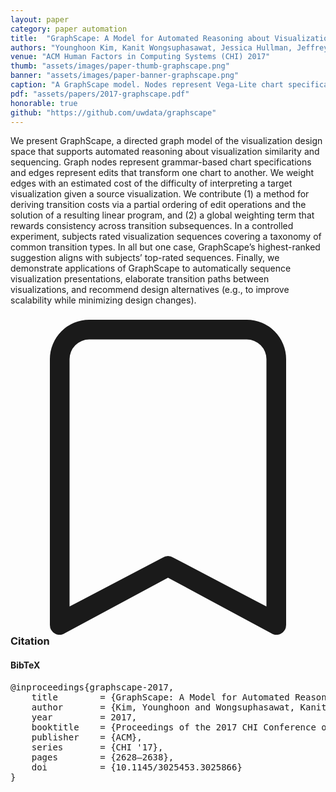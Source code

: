 ```yaml
---
layout: paper
category: paper automation
title:  "GraphScape: A Model for Automated Reasoning about Visualization Similarity and Sequencing"
authors: "Younghoon Kim, Kanit Wongsuphasawat, Jessica Hullman, Jeffrey Heer"
venue: "ACM Human Factors in Computing Systems (CHI) 2017"
thumb: "assets/images/paper-thumb-graphscape.png"
banner: "assets/images/paper-banner-graphscape.png"
caption: "A GraphScape model. Nodes represent Vega-Lite chart specifications, edges represent edit modifications between charts. Edge weights encode estimated transition costs between charts."
pdf: "assets/papers/2017-graphscape.pdf"
honorable: true
github: "https://github.com/uwdata/graphscape"
---
```


<!-- abstract -->
We present GraphScape, a directed graph model of the visualization design space that supports automated reasoning about visualization similarity and sequencing. Graph nodes represent grammar-based chart specifications and edges represent edits that transform one chart to another. We weight edges with an estimated cost of the difficulty of interpreting a target visualization given a source visualization. We contribute (1) a method for deriving transition costs via a partial ordering of edit operations and the solution of a resulting linear program, and (2) a global weighting term that rewards consistency across transition subsequences. In a controlled experiment, subjects rated visualization sequences covering a taxonomy of common transition types. In all but one case, GraphScape’s highest-ranked suggestion aligns with subjects’ top-rated sequences. Finally, we demonstrate applications of GraphScape to automatically sequence visualization presentations, elaborate transition paths between visualizations, and recommend design alternatives (e.g., to improve scalability while minimizing design changes).


<h3><svg xmlns="http://www.w3.org/2000/svg" fill="currentColor" class="bi bi-bookmark" viewBox="0 0 16 16">
  <path d="M2 2a2 2 0 0 1 2-2h8a2 2 0 0 1 2 2v13.5a.5.5 0 0 1-.777.416L8 13.101l-5.223 2.815A.5.5 0 0 1 2 15.5V2zm2-1a1 1 0 0 0-1 1v12.566l4.723-2.482a.5.5 0 0 1 .554 0L13 14.566V2a1 1 0 0 0-1-1H4z"/>
</svg> Citation</h3>
<div class="bibtex">
<!-- bibtex -->
<h4>BibTeX</h4>
<pre>
@inproceedings{graphscape-2017,
	title        = {GraphScape: A Model for Automated Reasoning about Visualization Similarity and Sequencing},
	author       = {Kim, Younghoon and Wongsuphasawat, Kanit and Hullman, Jessica and Heer, Jeffrey},
	year         = 2017,
	booktitle    = {Proceedings of the 2017 CHI Conference on Human Factors in Computing Systems},
	publisher    = {ACM},
	series       = {CHI '17},
	pages        = {2628–2638},
	doi          = {10.1145/3025453.3025866}
}
</pre>
</div>